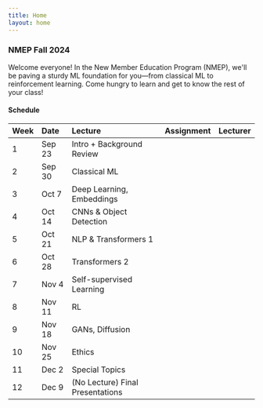 ```yaml
---
title: Home
layout: home
---
```


### NMEP Fall 2024

Welcome everyone!
In the New Member Education Program (NMEP), we'll be paving a sturdy ML foundation for you—from classical ML to reinforcement learning. Come hungry to learn and get to know the rest of your class!


#### Schedule
| Week | Date          | Lecture | Assignment | Lecturer |
|:-------------|:------------------|:------| :-| :-|
| 1  | Sep 23 | Intro + Background Review          | | |
| 2  | Sep 30 | Classical ML                       | | |
| 3  | Oct 7  | Deep Learning, Embeddings          | | |
| 4  | Oct 14 | CNNs & Object Detection            | | |
| 5  | Oct 21 | NLP & Transformers 1               | | |
| 6  | Oct 28 | Transformers 2                     | | |
| 7  | Nov 4  | Self-supervised Learning           | | |
| 8  | Nov 11 | RL                                 | | |
| 9  | Nov 18 | GANs, Diffusion                    | | |
| 10 | Nov 25 | Ethics                             | | |
| 11 | Dec 2  | Special Topics                     | | |
| 12 | Dec 9  | (No Lecture) Final Presentations   | | |





[Just the Docs]: https://just-the-docs.github.io/just-the-docs/
[GitHub Pages]: https://docs.github.com/en/pages
[README]: https://github.com/just-the-docs/just-the-docs-template/blob/main/README.md
[Jekyll]: https://jekyllrb.com
[GitHub Pages / Actions workflow]: https://github.blog/changelog/2022-07-27-github-pages-custom-github-actions-workflows-beta/
[use this template]: https://github.com/just-the-docs/just-the-docs-template/generate
